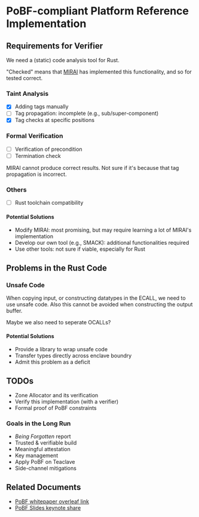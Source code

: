 # PoBF-compliant Platform Reference Implementation

## Requirements for Verifier

We need a (static) code analysis tool for Rust.

"Checked" means that [MIRAI]() has implemented this functionality, and so for tested correct.

### Taint Analysis

- [X] Adding tags manually
- [ ] Tag propagation: incomplete (e.g., sub/super-component)
- [X] Tag checks at specific positions

### Formal Verification

- [ ] Verification of precondition
- [ ] Termination check

MIRAI cannot produce correct results. Not sure if it's because that tag propagation is incorrect.

### Others

- [ ] Rust toolchain compatibility

#### Potential Solutions

- Modify MIRAI: most promising, but may require learning a lot of MIRAI's implementation
- Develop our own tool (e.g., SMACK): additional functionalities required
- Use other tools: not sure if viable, especially for Rust

## Problems in the Rust Code

### Unsafe Code

When copying input, or constructing datatypes in the ECALL, we need to use unsafe code. Also this cannot be avoided when constructing the output buffer.

Maybe we also need to seperate OCALLs?

#### Potential Solutions

- Provide a library to wrap unsafe code
- Transfer types directly across enclave boundry
- Admit this problem as a deficit

## TODOs

- Zone Allocator and its verification
- Verify this implementation (with a verifier)
- Formal proof of PoBF constraints

### Goals in the Long Run

- *Being Forgotten* report
- Trusted & verifiable build
- Meaningful attestation
- Key management
- Apply PoBF on Teaclave
- Side-channel mitigations

## Related Documents

- [PoBF whitepaper overleaf link](https://www.overleaf.com/4268188831mdgcyfhmmfsg)
- [PoBF Slides keynote share](https://www.icloud.com/keynote/0da8dyFEr1CrbtnFFXST0UHnQ#PoBF)